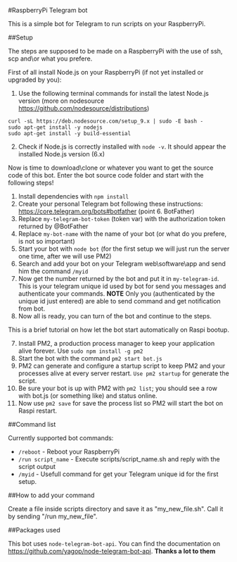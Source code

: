 #RaspberryPi Telegram bot

This is a simple bot for Telegram to run scripts on your RaspberryPi.

##Setup

The steps are supposed to be made on a RaspberryPi with the use of ssh, scp and\or what you prefere.

First of all install Node.js on your RaspberryPi (if not yet installed or upgraded by you):

1. Use the following terminal commands for install the latest Node.js version (more on nodesource https://github.com/nodesource/distributions)

```
curl -sL https://deb.nodesource.com/setup_9.x | sudo -E bash -
sudo apt-get install -y nodejs
sudo apt-get install -y build-essential
```

2. Check if Node.js is correctly installed with `node -v`. It should appear the installed Node.js version (6.x)

Now is time to download\clone or whatever you want to get the source code of this bot. Enter the bot source code folder and start with the following steps!

1. Install dependencies with `npm install`
2. Create your personal Telegram bot following these instructions: https://core.telegram.org/bots#botfather (point 6. BotFather)
3. Replace `my-telegram-bot-token` (token var) with the authorization token returned by @BotFather
4. Replace `my-bot-name` with the name of your bot (or what do you prefere, is not so important)
5. Start your bot with `node bot` (for the first setup we will just run the server one time, after we will use PM2)
4. Search and add your bot on your Telegram web\software\app and send him the command `/myid`
5. Now get the number returned by the bot and put it in `my-telegram-id`. This is your telegram unique id used by bot for send you messages and authenticate your commands. **NOTE** Only you (authenticated by the unique id just entered) are able to send command and get notification from bot.
6. Now all is ready, you can turn of the bot and continue to the steps.

This is a brief tutorial on how let the bot start automatically on Raspi bootup.

7. Install PM2, a production process manager to keep your application alive forever. Use `sudo npm install -g pm2`
8. Start the bot with the command `pm2 start bot.js`
9. PM2 can generate and configure a startup script to keep PM2 and your processes alive at every server restart. `Use pm2 startup` for generate the script.
10. Be sure your bot is up with PM2 with `pm2 list`; you should see a row with bot.js (or something like) and status online.
11. Now use `pm2 save` for save the process list so PM2 will start the bot on Raspi restart.


##Command list

Currently supported bot commands:

- `/reboot` - Reboot your RaspberryPi
- `/run script_name` - Execute scripts/script_name.sh and reply with the script output
- `/myid` - Usefull command for get your Telegram unique id for the first setup.

##How to add your command

Create a file inside scripts directory and save it as "my_new_file.sh".
Call it by sending "/run my_new_file".

##Packages used

This bot uses `node-telegram-bot-api`. You can find the documentation on https://github.com/yagop/node-telegram-bot-api. **Thanks a lot to them**
